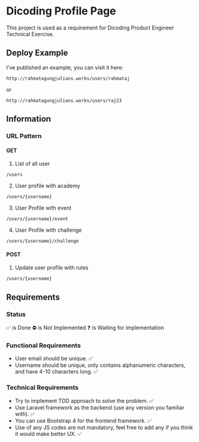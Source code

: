 # Dicoding Profile Page 

This project is used as a requirement for Dicoding Product Engineer Technical Exercise.

## Deploy Example

I've published an example, you can visit it here:

```
http://rahmatagungjulians.works/users/rahmataj
```

or 

```
http://rahmatagungjulians.works/users/raj23
```

## Information

### URL Pattern

#### GET

1. List of all user
```
/users
```

2. User profile with academy
```
/users/{username}
```

3. User Profile with event 
```
/users/{username}/event
```

4. User Profile with challenge 

```
/users/{username}/challenge
```

#### POST

1. Update user profile with rules
```
/users/{username}
```


## Requirements

### Status 
✅ is Done
⛔ is Not Implemented
❓ is Waiting for implementation

### Functional Requirements
- User email should be unique. ✅
- Username should be unique, only contains alphanumeric characters, and have 4-10 characters long. ✅


### Technical Requirements

- Try to implement TDD approach to solve the problem. ✅
- Use Laravel framework as the backend (use any version you familiar with). ✅
- You can use Bootstrap 4 for the frontend framework. ✅
- Use of any JS codes are not mandatory, feel free to add any if you think it would make better UX. ✅